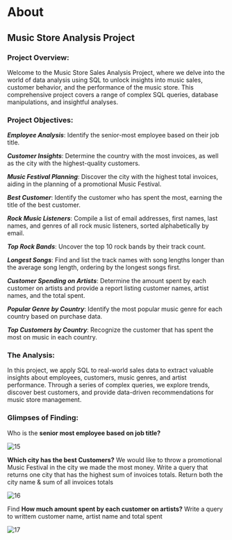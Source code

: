  # About
## Music Store Analysis Project

### Project Overview:

Welcome to the Music Store Sales Analysis Project, where we delve into the world of data analysis using SQL to unlock insights into music sales, customer behavior, and the performance of the music store. This comprehensive project covers a range of complex SQL queries, database manipulations, and insightful analyses.

### Project Objectives:

***Employee Analysis***: Identify the senior-most employee based on their job title.

***Customer Insights***: Determine the country with the most invoices, as well as the city with the highest-quality customers.

***Music Festival Planning***: Discover the city with the highest total invoices, aiding in the planning of a promotional Music Festival.

***Best Customer***: Identify the customer who has spent the most, earning the title of the best customer.

***Rock Music Listeners***: Compile a list of email addresses, first names, last names, and genres of all rock music listeners, sorted alphabetically by email.

***Top Rock Bands***: Uncover the top 10 rock bands by their track count.

***Longest Songs***: Find and list the track names with song lengths longer than the average song length, ordering by the longest songs first.

***Customer Spending on Artists***: Determine the amount spent by each customer on artists and provide a report listing customer names, artist names, and the total spent.

***Popular Genre by Country***: Identify the most popular music genre for each country based on purchase data.

***Top Customers by Country***: Recognize the customer that has spent the most on music in each country.

### The Analysis:

In this project, we apply SQL to real-world sales data to extract valuable insights about employees, customers, music genres, and artist performance. Through a series of complex queries, we explore trends, discover best customers, and provide data-driven recommendations for music store management.

### Glimpses of Finding:

Who is the **senior most employee based on job title?**

![15](https://github.com/shaikhazhar689/music_store_SQL/assets/134381942/030bd608-f18f-4fa0-ad7a-71852105b5f4)

**Which city has the best Customers?** We would like to throw a promotional Music Festival 
in the city we made the most money. Write a query that returns one city that has the highest 
sum of invoices totals. Return both the city name & sum of all invoices totals

![16](https://github.com/shaikhazhar689/music_store_SQL/assets/134381942/cdb10d84-b0db-4bba-bcae-7aaf90ec314b)

Find **How much amount spent by each customer on artists?** Write a query to writtem customer name, 
artist name and total spent

![17](https://github.com/shaikhazhar689/music_store_SQL/assets/134381942/9d643d19-d754-434f-bfb7-42f50d7668fe)




